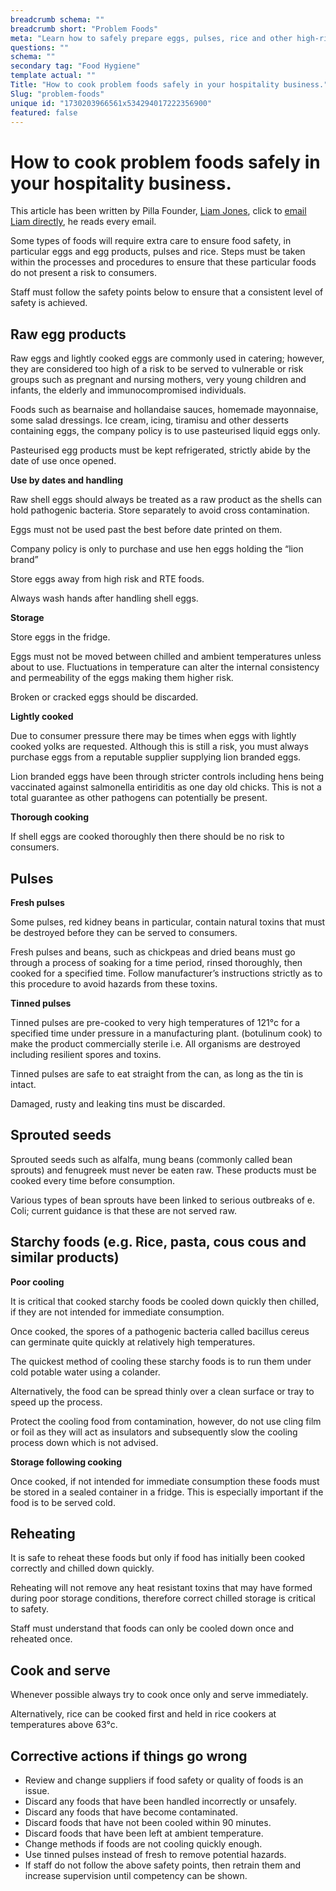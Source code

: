 ```yaml
---
breadcrumb schema: ""
breadcrumb short: "Problem Foods"
meta: "Learn how to safely prepare eggs, pulses, rice and other high-risk foods to avoid food poisoning in your restaurant or catering business."
questions: ""
schema: ""
secondary tag: "Food Hygiene"
template actual: ""
Title: "How to cook problem foods safely in your hospitality business."
Slug: "problem-foods"
unique id: "1730203966561x534294017222356900"
featured: false
---
```


# How to cook problem foods safely in your hospitality business.

 This article has been written by Pilla Founder,&nbsp;[Liam Jones](https://yourpilla.com/profile/liam-jones), click to&nbsp;[email Liam directly](mailto:liam@yourpilla.com), he reads every email.

 Some types of foods will require extra care to ensure food safety, in particular eggs and egg products, pulses and rice. Steps must be taken within the processes and procedures to ensure that these particular foods do not present a risk to consumers.

 Staff must follow the safety points below to ensure that a consistent level of safety is achieved.

 ## Raw egg products

 Raw eggs and lightly cooked eggs are commonly used in catering; however, they are considered too high of a risk to be served to vulnerable or risk groups such as pregnant and nursing mothers, very young children and infants, the elderly and immunocompromised individuals.

 Foods such as bearnaise and hollandaise sauces, homemade mayonnaise, some salad dressings. Ice cream, icing, tiramisu and other desserts containing eggs, the company policy is to use pasteurised liquid eggs only.

 Pasteurised egg products must be kept refrigerated, strictly abide by the date of use once opened.

 **Use by dates and handling**

 Raw shell eggs should always be treated as a raw product as the shells can hold pathogenic bacteria. Store separately to avoid cross contamination.

 Eggs must not be used past the best before date printed on them.

 Company policy is only to purchase and use hen eggs holding the “lion brand”

 Store eggs away from high risk and RTE foods.

 Always wash hands after handling shell eggs.

 **Storage**

 Store eggs in the fridge.

 Eggs must not be moved between chilled and ambient temperatures unless about to use. Fluctuations in temperature can alter the internal consistency and permeability of the eggs making them higher risk.

 Broken or cracked eggs should be discarded.

 **Lightly cooked**

 Due to consumer pressure there may be times when eggs with lightly cooked yolks are requested. Although this is still a risk, you must always purchase eggs from a reputable supplier supplying lion branded eggs.

 Lion branded eggs have been through stricter controls including hens being vaccinated against salmonella entiriditis as one day old chicks. This is not a total guarantee as other pathogens can potentially be present.

 **Thorough cooking**

 If shell eggs are cooked thoroughly then there should be no risk to consumers.

 ## Pulses

 **Fresh pulses**

 Some pulses, red kidney beans in particular, contain natural toxins that must be destroyed before they can be served to consumers.

 Fresh pulses and beans, such as chickpeas and dried beans must go through a process of soaking for a time period, rinsed thoroughly, then cooked for a specified time. Follow manufacturer’s instructions strictly as to this procedure to avoid hazards from these toxins.

 **Tinned pulses**

 Tinned pulses are pre-cooked to very high temperatures of 121°c for a specified time under pressure in a manufacturing plant. (botulinum cook) to make the product commercially sterile i.e. All organisms are destroyed including resilient spores and toxins.

 Tinned pulses are safe to eat straight from the can, as long as the tin is intact.

 Damaged, rusty and leaking tins must be discarded.

 ## Sprouted seeds

 Sprouted seeds such as alfalfa, mung beans (commonly called bean sprouts) and fenugreek must never be eaten raw. These products must be cooked every time before consumption.

 Various types of bean sprouts have been linked to serious outbreaks of e. Coli; current guidance is that these are not served raw.

 ## Starchy foods (e.g. Rice, pasta, cous cous and similar products)

 **Poor cooling**

 It is critical that cooked starchy foods be cooled down quickly then chilled, if they are not intended for immediate consumption.

 Once cooked, the spores of a pathogenic bacteria called bacillus cereus can germinate quite quickly at relatively high temperatures.

 The quickest method of cooling these starchy foods is to run them under cold potable water using a colander.

 Alternatively, the food can be spread thinly over a clean surface or tray to speed up the process.

 Protect the cooling food from contamination, however, do not use cling film or foil as they will act as insulators and subsequently slow the cooling process down which is not advised.

 **Storage following cooking**

 Once cooked, if not intended for immediate consumption these foods must be stored in a sealed container in a fridge. This is especially important if the food is to be served cold.

 ## Reheating

 It is safe to reheat these foods but only if food has initially been cooked correctly and chilled down quickly.

 Reheating will not remove any heat resistant toxins that may have formed during poor storage conditions, therefore correct chilled storage is critical to safety.

 Staff must understand that foods can only be cooled down once and reheated once.

 ## Cook and serve

 Whenever possible always try to cook once only and serve immediately.

 Alternatively, rice can be cooked first and held in rice cookers at temperatures above 63°c.

 ## Corrective actions if things go wrong

 - Review and change suppliers if food safety or quality of foods is an issue.
- Discard any foods that have been handled incorrectly or unsafely.
- Discard any foods that have become contaminated.
- Discard foods that have not been cooled within 90 minutes.
- Discard foods that have been left at ambient temperature.
- Change methods if foods are not cooling quickly enough.
- Use tinned pulses instead of fresh to remove potential hazards.
- If staff do not follow the above safety points, then retrain them and increase supervision until competency can be shown.